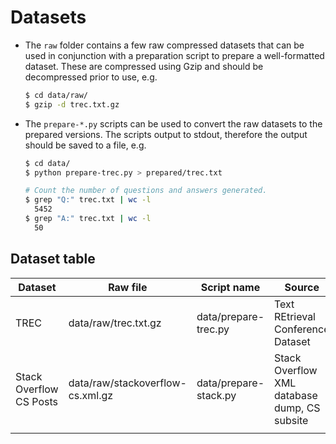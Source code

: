 # Datasets

* The `raw` folder contains a few raw compressed datasets that can be used in
  conjunction with a preparation script to prepare a well-formatted dataset.
  These are compressed using Gzip and should be decompressed prior to use, e.g.
  ```bash
  $ cd data/raw/
  $ gzip -d trec.txt.gz
  ```

* The `prepare-*.py` scripts can be used to convert the raw datasets to the
  prepared versions. The scripts output to stdout, therefore the output should
  be saved to a file, e.g.
  ```bash
  $ cd data/
  $ python prepare-trec.py > prepared/trec.txt

  # Count the number of questions and answers generated.
  $ grep "Q:" trec.txt | wc -l
    5452
  $ grep "A:" trec.txt | wc -l
    50
  ```

## Dataset table

| Dataset                 | Raw file                         | Script name           | Source                                       |
|-------------------------|----------------------------------|-----------------------|----------------------------------------------|
| TREC                    | data/raw/trec.txt.gz             | data/prepare-trec.py  | Text REtrieval Conference Dataset            |
| Stack Overflow CS Posts | data/raw/stackoverflow-cs.xml.gz | data/prepare-stack.py | Stack Overflow XML database dump, CS subsite |
|                         |                                  |                       |                                              |